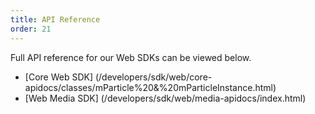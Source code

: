 ```yaml
---
title: API Reference
order: 21
---
```


Full API reference for our Web SDKs can be viewed below.
* [Core Web SDK] (/developers/sdk/web/core-apidocs/classes/mParticle%20&%20mParticleInstance.html)
* [Web Media SDK] (/developers/sdk/web/media-apidocs/index.html)